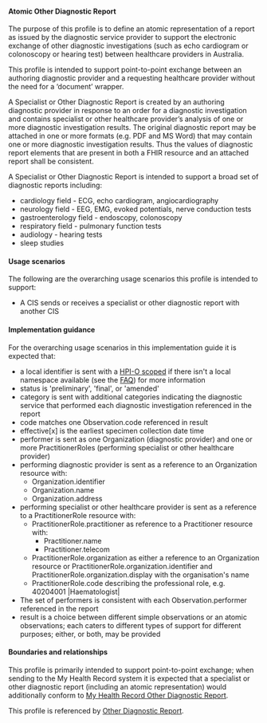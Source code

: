 #### Atomic Other Diagnostic Report
The purpose of this profile is to define an atomic representation of a report as issued by the diagnostic service provider to support the electronic exchange of other diagnostic investigations (such as echo cardiogram or colonoscopy or hearing test) between healthcare providers in Australia.

This profile is intended to support point-to-point exchange between an authoring diagnostic provider and a requesting healthcare provider without the need for a ‘document’ wrapper.

A Specialist or Other Diagnostic Report is created by an authoring diagnostic provider in response to an order for a diagnostic investigation and contains specialist or other healthcare provider’s analysis of one or more diagnostic investigation results. The original diagnostic report may be attached in one or more formats (e.g. PDF and MS Word) that may contain one or more diagnostic investigation results. Thus the values of diagnostic report elements that are present in both a FHIR resource and an attached report shall be consistent.

A Specialist or Other Diagnostic Report is intended to support a broad set of diagnostic reports including:
* cardiology field - ECG, echo cardiogram, angiocardiography
* neurology field - EEG, EMG, evoked potentials, nerve conduction tests
* gastroenterology field - endoscopy, colonoscopy
* respiratory field - pulmonary function tests
* audiology - hearing tests
* sleep studies

#### Usage scenarios
The following are the overarching usage scenarios this profile is intended to support:
* A CIS sends or receives a specialist or other diagnostic report with another CIS

#### Implementation guidance
For the overarching usage scenarios in this implementation guide it is expected that:
<ul>
<li>a local identifier is sent with a <a href="http://ns.electronichealth.net.au/id/hpio-scoped/report/1.0/index.html">HPI-O scoped</a> if there isn't a local namespace available (see the <a href="https://github.com/AuDigitalHealth/ci-fhir-r4/wiki/Frequently-Asked-Questions">FAQ</a>) for more information</li>
<li>status is 'preliminary', 'final', or 'amended'</li>
<li>category is sent with additional categories indicating the diagnostic service that performed each diagnostic investigation referenced in the report</li>
<li>code matches one Observation.code referenced in result</li>
<li>effective[x] is the earliest specimen collection date time</li>
<li>performer is sent as one Organization (diagnostic provider) and one or more PractitionerRoles (performing specialist or other healthcare provider)</li>
<li>performing diagnostic provider is sent as a reference to an Organization resource with:
    <ul>
        <li>Organization.identifier</li>
        <li>Organization.name</li>
        <li>Organization.address</li> 
  </ul></li>      
<li>performing specialist or other healthcare provider is sent as a reference to a PractitionerRole resource with:
    <ul>
        <li>PractitionerRole.practitioner as reference to a Practitioner resource with:
        <ul>
            <li>Practitioner.name</li>
            <li>Practitioner.telecom</li>   
        </ul></li>
        <li>PractitionerRole.organization as either a reference to an Organization resource or PractitionerRole.organization.identifier and PractitionerRole.organization.display with the organisation's name</li>
        <li>PractitionerRole.code describing the professional role, e.g. 40204001 |Haematologist|</li>
    </ul></li>
<li>The set of performers is consistent with each Observation.performer referenced in the report</li>
<li>result is a choice between different simple observations or an atomic observations; each caters to different types of support for different purposes; either, or both, may be provided</li>
</ul>


#### Boundaries and relationships
This profile is primarily intended to support point-to-point exchange; when sending to the My Health Record system it is expected that a specialist or other diagnostic report (including an atomic representation) would additionally conform to [My Health Record Other Diagnostic Report](StructureDefinition-diagnosticreport-otherdiag-mhr-1.html).

This profile is referenced by [Other Diagnostic Report](StructureDefinition-composition-otherdiagreport-1.html).